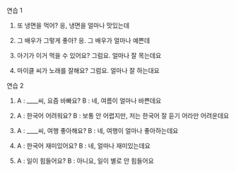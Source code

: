 연습 1
1. 또 냉면을 먹어?
응, 냉면을 얼마나 맛있는데

2. 그 배우가 그렇게 좋아?
응. 그 배우가 얼마나 예쁜데

3. 아기가 이거 먹을 수 있어요?
그럼요. 얼마나 잘 목는데요

4. 마이클 씨가 노래를 잘해요?
그럼요. 얼마나 잘 하는대요

연습 2
1. A : ____씨, 요즘 바빠요?
    B : 네, 여름이 얼마나 바쁜데요

2. A : 한국어 어려워요?
    B : 보통 안 어렵지만, 저는 한국어 잘 듣기 어라만 어려운데요

3. A : ____씨, 여행 좋아해요?
    B : 네, 여행이 얼마나 좋아하는데요

4. A : 한국어 재미있어요? 
    B : 네, 얼마나 재미있는데요

5. A : 일이 힘들어요?
    B : 아니요, 일이 별로 안 힘들어요